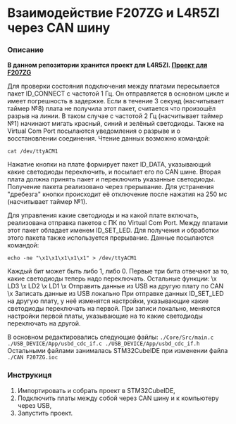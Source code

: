 # Взаимодействие F207ZG и L4R5ZI через CAN шину

### Описание

**В данном репозитории хранится проект для L4R5ZI. [Проект для F207ZG](https://github.com/ducaton/NUCLEO-F207ZG_LED_through_CAN)**

Для проверки состояния подключения между платами пересылается пакет ID_CONNECT с частотой 1 Гц. Он отправляется в основном цикле и имеет погрешность в задержке. Если в течение 3 секунд (насчитывает таймер №8) плата не получила этот пакет, считается что произошёл разрыв на линии. В таком случае с частотой 2 Гц (насчитывает таймер №1) начинают мигать красный, синий и зелёный светодиоды. Также на Virtual Com Port посылаются уведомления о разрыве и о восстановлении соединения. Чтение данных возможно командой:

`cat /dev/ttyACM1`

Нажатие кнопки на плате формирует пакет ID_DATA, указывающий какие светодиоды переключить, и посылает его по CAN шине. Вторая плата должна принять пакет и переключить указанные светодиоды. Получение пакета реализовано через прерывание. Для устранения "дребезга" кнопки происходит её отключение после нажатия на 250 мс (насчитывает таймер №1).

Для управления какие светодиоды и на какой плате включать, реализована отправка пакетов с ПК по Virtual Com Port. Между платами этот пакет обладает именем ID_SET_LED. Для получения и обработки этого пакета также используется прерывание. Данные посылаются командой:

`echo -ne "\x1\x1\x1\x1\x1" > /dev/ttyACM1`

Каждый бит может быть либо 1, либо 0. Первые три бита отвечают за то, какие светодиоды теперь надо переключать. Остальные функции:
\x LD3 \x LD2 \x LD1 \x Отправить данные из USB на другую плату по CAN \x Записать данные из USB локально
При отправке данных ID_SET_LED на другую плату, у неё изменятся настройки, указывающие какие светодиоды переключать на первой. При записи локально, меняются настройки первой платы, указывающие на то какие светодиоды переключать на другой. 

В основном редактировались следующие файлы:
`./Core/Src/main.c
./USB_DEVICE/App/usbd_cdc_if.c
./USB_DEVICE/App/usbd_cdc_if.h`
Остальными файлами занималась STM32CubeIDE при изменении файла `./CAN F207ZG.ioc`

### Инструкиця

1. Импортировать и собрать проект в STM32CubeIDE,
2. Подключить платы между собой через CAN шину и к компьютеру через USB,
3. Запустить проект.
